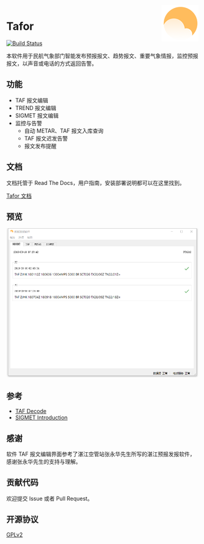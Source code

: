 <img src='docs/images/tafor.png' alt='logo' align='right' />

# Tafor

[![Build Status](https://travis-ci.org/up1and/tafor.svg?branch=master)](https://travis-ci.org/up1and/tafor)

本软件用于民航气象部门智能发布预报报文、趋势报文、重要气象情报，监控预报报文，以声音或电话的方式返回告警。

## 功能
- TAF 报文编辑
- TREND 报文编辑
- SIGMET 报文编辑
- 监控与告警
    - 自动 METAR、TAF 报文入库查询
    - TAF 报文迟发告警
    - 报文发布提醒

## 文档
文档托管于 Read The Docs，用户指南，安装部署说明都可以在这里找到。

[Tafor 文档](http://tafor.readthedocs.io)

## 预览
![preview](docs/images/main.png)

## 参考
- [TAF Decode]
- [SIGMET Introduction]

## 感谢
软件 TAF 报文编辑界面参考了湛江空管站张永华先生所写的湛江预报发报软件，感谢张永华先生的支持与理解。

## 贡献代码
欢迎提交 Issue 或者 Pull Request。

## 开源协议
[GPLv2](LICENSE)

  [TAF Decode]: https://www.aviationweather.gov/static/help/taf-decode.php
  [SIGMET Introduction]: https://en.wikipedia.org/wiki/SIGMET